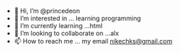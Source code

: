 - 👋 Hi, I’m @princedeon
- 👀 I’m interested in ... learning programming 
- 🌱 I’m currently learning ...html
- 💞️ I’m looking to collaborate on ...alx
- 📫 How to reach me ... my email nikechks@gmail.com

<!---
princedeon/princedeon is a ✨ special ✨ repository because its `README.md` (this file) appears on your GitHub profile.
You can click the Preview link to take a look at your changes.
--->
